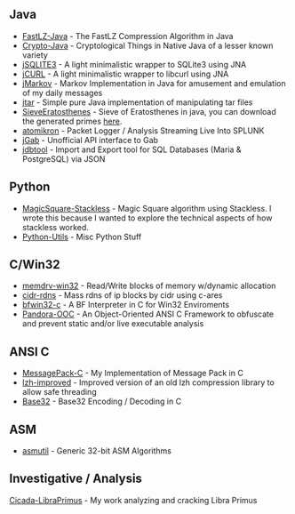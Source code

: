 ## Java
* [FastLZ-Java](https://github.com/WWelna/FastLZ-Java) - The FastLZ Compression Algorithm in Java
* [Crypto-Java](https://github.com/WWelna/Crypto-Java) - Cryptological Things in Native Java of a lesser known variety
* [jSQLITE3](https://github.com/WWelna/jSQLITE3) - A light minimalistic wrapper to SQLite3 using JNA
* [jCURL](https://github.com/WWelna/jCURL) - A light minimalistic wrapper to libcurl using JNA
* [jMarkov](https://github.com/WWelna/jMarkov) - Markov Implementation in Java for amusement and emulation of my daily messages
* [jtar](https://github.com/WWelna/jtar) - Simple pure Java implementation of manipulating tar files
* [SieveEratosthenes](https://github.com/WWelna/SieveEratosthenes) - Sieve of Eratosthenes in java, you can download the generated primes [here](https://github.com/WWelna/SieveEratosthenes/releases/tag/final).
* [atomikron](https://github.com/WWelna/atomikron) - Packet Logger / Analysis Streaming Live Into SPLUNK
* [jGab](https://github.com/WWelna/jGab) - Unofficial API interface to Gab
* [jdbtool](https://github.com/WWelna/jdbtool) - Import and Export tool for SQL Databases (Maria & PostgreSQL) via JSON

## Python
* [MagicSquare-Stackless](https://github.com/WWelna/MagicSquare-Stackless) - Magic Square algorithm using Stackless. I wrote this because I wanted to explore the technical aspects of how stackless worked.
* [Python-Utils](https://github.com/WWelna/Python-Utils) - Misc Python Stuff

## C/Win32
* [memdrv-win32](https://github.com/WWelna/memdrv-win32) - Read/Write blocks of memory w/dynamic allocation
* [cidr-rdns](https://github.com/WWelnacidr-rdns) - Mass rdns of ip blocks by cidr using c-ares
* [bfwin32-c](https://github.com/WWelna/bfwin32-c) - A BF Interpreter in C for Win32 Enviroments
* [Pandora-OOC](https://github.com/WWelna/Pandora-OOC) - An Object-Oriented ANSI C Framework to obfuscate and prevent static and/or live executable analysis

## ANSI C
* [MessagePack-C](https://github.com/WWelna/MessagePack-C) - My Implementation of Message Pack in C
* [lzh-improved](https://github.com/WWelna/lzh-improved) - Improved version of an old lzh compression library to allow safe threading
* [Base32](https://github.com/WWelna/Base32) - Base32 Encoding / Decoding in C 

## ASM
* [asmutil](https://github.com/WWelna/asmutil) - Generic 32-bit ASM Algorithms

## Investigative / Analysis
[Cicada-LibraPrimus](https://github.com/WWelna/Cicada-LibraPrimus) - My work analyzing and cracking Libra Primus
